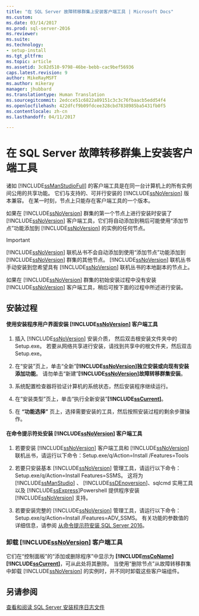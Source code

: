 ```yaml
---
title: "在 SQL Server 故障转移群集上安装客户端工具 | Microsoft Docs"
ms.custom: 
ms.date: 03/14/2017
ms.prod: sql-server-2016
ms.reviewer: 
ms.suite: 
ms.technology:
- setup-install
ms.tgt_pltfrm: 
ms.topic: article
ms.assetid: 3c82d510-9798-46be-bebb-cac9bef56936
caps.latest.revision: 9
author: MikeRayMSFT
ms.author: mikeray
manager: jhubbard
ms.translationtype: Human Translation
ms.sourcegitcommit: 2edcce51c6822a89151c3c3c76fbaacb5edd54f4
ms.openlocfilehash: 422dfcf9b09fdcee328cbd7838985ba5431fb0f5
ms.contentlocale: zh-cn
ms.lasthandoff: 04/11/2017

---
```

# <a name="install-client-tools-on-a-sql-server-failover-cluster"></a>在 SQL Server 故障转移群集上安装客户端工具
  诸如 [!INCLUDE[ssManStudioFull](../../../includes/ssmanstudiofull-md.md)] 的客户端工具是在同一台计算机上的所有实例间公用的共享功能。 它们与支持的、可并行安装的 [!INCLUDE[ssNoVersion](../../../includes/ssnoversion-md.md)] 版本兼容。 在某一时刻，节点上只能存在客户端工具的一个版本。  
  
 如果在 [!INCLUDE[ssNoVersion](../../../includes/ssnoversion-md.md)] 群集的第一个节点上进行安装时安装了 [!INCLUDE[ssNoVersion](../../../includes/ssnoversion-md.md)] 客户端工具，它们将自动添加到稍后可能使用“添加节点”功能添加到 [!INCLUDE[ssNoVersion](../../../includes/ssnoversion-md.md)] 的实例的任何节点。  
  
> [!IMPORTANT]  
>  [!INCLUDE[ssNoVersion](../../../includes/ssnoversion-md.md)] 联机丛书不会自动添加到使用“添加节点”功能添加到 [!INCLUDE[ssNoVersion](../../../includes/ssnoversion-md.md)] 群集的其他节点。 [!INCLUDE[ssNoVersion](../../../includes/ssnoversion-md.md)] 联机丛书手动安装到您希望具有 [!INCLUDE[ssNoVersion](../../../includes/ssnoversion-md.md)] 联机丛书的本地副本的节点上。  
  
 如果在 [!INCLUDE[ssNoVersion](../../../includes/ssnoversion-md.md)] 群集的初始安装过程中没有安装 [!INCLUDE[ssNoVersion](../../../includes/ssnoversion-md.md)] 客户端工具，稍后可按下面的过程中所述进行安装。  
  
## <a name="installation-procedures"></a>安装过程  
  
#### <a name="installing-includessnoversionincludesssnoversion-mdmd-client-tools-using-the-setup-user-interface"></a>使用安装程序用户界面安装 [!INCLUDE[ssNoVersion](../../../includes/ssnoversion-md.md)] 客户端工具  
  
1.  插入 [!INCLUDE[ssNoVersion](../../../includes/ssnoversion-md.md)] 安装介质， 然后双击根安装文件夹中的 Setup.exe。 若要从网络共享进行安装，请找到共享中的根文件夹，然后双击 Setup.exe。  
  
2.  在“安装”页上，单击“全新”**[!INCLUDE[ssNoVersion](../../../includes/ssnoversion-md.md)]独立安装或向现有安装添加功能**。 请勿单击“新建”**[!INCLUDE[ssNoVersion](../../../includes/ssnoversion-md.md)]故障转移群集安装**。  
  
3.  系统配置检查器将验证计算机的系统状态，然后安装程序继续运行。  
  
4.  在“安装类型”页上，单击“执行全新安装”**[!INCLUDE[ssCurrent](../../../includes/sscurrent-md.md)]**。  
  
5.  在 **“功能选择”** 页上，选择需要安装的工具，然后按照安装过程的剩余步骤操作。  
  
#### <a name="installing-includessnoversionincludesssnoversion-mdmd-client-tools-at-the-command-prompt"></a>在命令提示符处安装 [!INCLUDE[ssNoVersion](../../../includes/ssnoversion-md.md)] 客户端工具  
  
1.  若要安装 [!INCLUDE[ssNoVersion](../../../includes/ssnoversion-md.md)] 客户端工具和 [!INCLUDE[ssNoVersion](../../../includes/ssnoversion-md.md)] 联机丛书，请运行以下命令：Setup.exe/q/Action=Install /Features=Tools  
  
2.  若要只安装基本 [!INCLUDE[ssNoVersion](../../../includes/ssnoversion-md.md)] 管理工具，请运行以下命令：Setup.exe/q/Action=Install Features=SSMS。 这将为 [!INCLUDE[ssManStudio](../../../includes/ssmanstudio-md.md)] 、 [!INCLUDE[ssDEnoversion](../../../includes/ssdenoversion-md.md)]、sqlcmd 实用工具以及 [!INCLUDE[ssExpress](../../../includes/ssexpress-md.md)]Powershell 提供程序安装 [!INCLUDE[ssNoVersion](../../../includes/ssnoversion-md.md)] 支持。  
  
3.  若要安装完整的 [!INCLUDE[ssNoVersion](../../../includes/ssnoversion-md.md)] 管理工具，请运行以下命令：Setup.exe/q/Action=Install /Features=ADV_SSMS。 有关功能的参数值的详细信息，请参阅 [从命令提示符安装 SQL Server 2016](../../../database-engine/install-windows/install-sql-server-2016-from-the-command-prompt.md)。  
  
### <a name="uninstalling-includessnoversionincludesssnoversion-mdmd-client-tools"></a>卸载 [!INCLUDE[ssNoVersion](../../../includes/ssnoversion-md.md)] 客户端工具  
 它们在“控制面板”的“添加或删除程序”中显示为 **[!INCLUDE[msCoName](../../../includes/msconame-md.md)][!INCLUDE[ssCurrent](../../../includes/sscurrent-md.md)]**，可从此处将其删除。 当使用“删除节点”从故障转移群集中卸载 [!INCLUDE[ssNoVersion](../../../includes/ssnoversion-md.md)] 的实例时，并不同时卸载这些客户端组件。  
  
## <a name="see-also"></a>另请参阅  
 [查看和阅读 SQL Server 安装程序日志文件](../../../database-engine/install-windows/view-and-read-sql-server-setup-log-files.md)  
  
  

